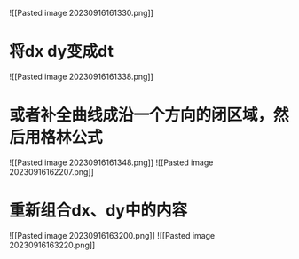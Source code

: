 ![[Pasted image 20230916161330.png]]
# 将dx dy变成dt
![[Pasted image 20230916161338.png]]

# 或者补全曲线成沿一个方向的闭区域，然后用格林公式
![[Pasted image 20230916161348.png]]
![[Pasted image 20230916162207.png]]
# 重新组合dx、dy中的内容
![[Pasted image 20230916163200.png]]
![[Pasted image 20230916163220.png]]

